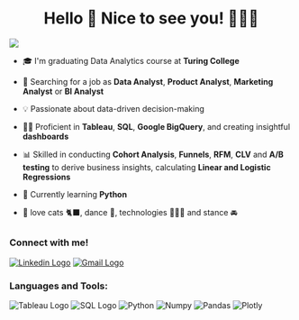 <div align="center">
  <h1 style="font-size: 2em; font-weight: bold;">Hello 👋 Nice to see you! 👩🏻‍💻 </h1>
</div>
<img align="center" style="max-width: 100%; height: auto;" src="https://github.com/indrezabi/Info-for-readme-file/blob/05db470347c86f31e619838e9f3f74554091f2bb/%5BOriginal%20size%5D%20White%20Minimalist%20Corporate%20Personal%20Profile%20LinkedIn%20Banner.jpg">

- 🎓 I'm graduating Data Analytics course at **Turing College**

- 🔭 Searching for a job as **Data Analyst**, **Product Analyst**, **Marketing Analyst** or **BI Analyst**

- 💡 Passionate about data-driven decision-making

- 👨‍💻 Proficient in **Tableau**, **SQL**, **Google BigQuery**, and creating insightful **dashboards**

- 📊 Skilled in conducting **Cohort Analysis**, **Funnels**, **RFM**, **CLV** and **A/B testing** to derive business insights, calculating **Linear and Logistic Regressions**

- 🌱 Currently learning **Python**
  
- 💛 love cats 🐈‍⬛, dance 👠, technologies 👩🏻‍💻 and stance 🚘

<div>
  <h2></h2>
</div>

### Connect with me! 

[![Linkedin Logo](https://img.shields.io/badge/LinkedIn-0077B5?style=for-the-badge&logo=linkedin&logoColor=white)](https://www.linkedin.com/in/indre-zabielaite/) [![Gmail Logo](https://img.shields.io/badge/Gmail-D14836?style=for-the-badge&logo=gmail&logoColor=white)](mailto:indre.zabielaite@gmail.com)  

### Languages and Tools:

![Tableau Logo](https://img.shields.io/badge/Tableau-E97627?style=for-the-badge&logo=Tableau&logoColor=white) ![SQL Logo](https://img.shields.io/badge/MySQL-005C84?style=for-the-badge&logo=mysql&logoColor=white) ![Python](https://img.shields.io/badge/Python-FFD43B?style=for-the-badge&logo=python&logoColor=blue) ![Numpy](https://img.shields.io/badge/Numpy-777BB4?style=for-the-badge&logo=numpy&logoColor=white) ![Pandas](https://img.shields.io/badge/Pandas-2C2D72?style=for-the-badge&logo=pandas&logoColor=white) ![Plotly](https://img.shields.io/badge/Plotly-239120?style=for-the-badge&logo=plotly&logoColor=white) 

<!---
indrezabi/indrezabi is a ✨ special ✨ repository because its `README.md` (this file) appears on your GitHub profile.
You can click the Preview link to take a look at your changes.
--->
